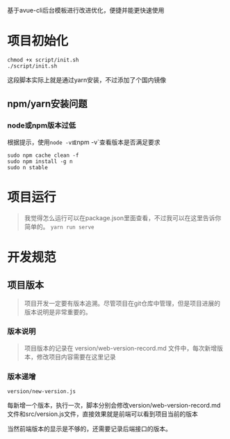 基于avue-cli后台模板进行改进优化，便捷并能更快速使用
# 项目初始化
```shell
chmod +x script/init.sh
./script/init.sh
```
这段脚本实际上就是通过yarn安装，不过添加了个国内镜像
## npm/yarn安装问题
### node或npm版本过低
根据提示，使用`node -v或`npm -v`查看版本是否满足要求
```shell
sudo npm cache clean -f
sudo npm install -g n
sudo n stable
```


# 项目运行
> 我觉得怎么运行可以在package.json里面查看，不过我可以在这里告诉你简单的。
`yarn run serve`

# 开发规范

## 项目版本
> 项目开发一定要有版本追溯。尽管项目在git仓库中管理，但是项目进展的版本说明是非常重要的。

### 版本说明
> 项目版本的记录在 version/web-version-record.md 文件中，每次新增版本，修改项目内容需要在这里记录

### 版本递增
```nodejs
version/new-version.js
```
每新增一个版本，执行一次，脚本分别会修改version/web-version-record.md文件和src/version.js文件，直接效果就是前端可以看到项目当前的版本

当然前端版本的显示是不够的，还需要记录后端接口的版本。
